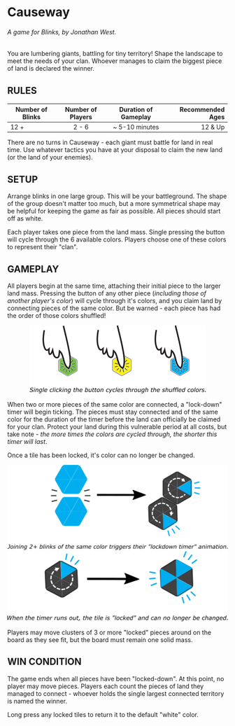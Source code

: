 # Causeway
###### A game for Blinks, by Jonathan West.

You are lumbering giants, battling for tiny territory!  Shape the landscape to meet the needs of your clan.  Whoever manages to claim the biggest piece of land is declared the winner.

## RULES

| Number of Blinks | Number of Players | Duration of Gameplay | Recommended Ages |
|------------------|:-----------------:|:--------------------:|-----------------:|
| 12 +           | 2 - 6             |  ~ 5-10 minutes    | 12 & Up          |

There are no turns in Causeway - each giant must battle for land in real time.  Use whatever tactics you have at your disposal to claim the new land (or the land of your enemies).

## SETUP
Arrange blinks in one large group.  This will be your battleground.  The shape of the group doesn't matter too much, but a more symmetrical shape may be helpful for keeping the game as fair as possible.  All pieces should start off as white.

Each player takes one piece from the land mass.  Single pressing the button will cycle through the 6 available colors.  Players choose one of these colors to represent their "clan".

## GAMEPLAY
All players begin at the same time, attaching their initial piece to the larger land mass.  Pressing the button of any other piece (*including those of another player's color*) will cycle through it's colors, and you claim land by connecting pieces of the same color.  But be warned - each piece has had the order of those colors shuffled!

<p align="center">
  <img src="./images/colorcycle.png"/>
</p>

When two or more pieces of the same color are connected, a "lock-down" timer will begin ticking.  The pieces must stay connected and of the same color for the duration of the timer before the land can officially be claimed for your clan.  Protect your land during this vulnerable period at all costs, but take note - *the more times the colors are cycled through, the shorter this timer will last*.

Once a tile has been locked, it's color can no longer be changed.

<p align="center">
  <img src="./images/locking.png"/>
  <img src="./images/locked.png"/>
</p>

Players may move clusters of 3 or more "locked" pieces around on the board as they see fit, but the board must remain one solid mass.

## WIN CONDITION
The game ends when all pieces have been "locked-down".  At this point, no player may move pieces.  Players each count the pieces of land they managed to connect - whoever holds the single largest connected territory is named the winner.

Long press any locked tiles to return it to the default "white" color.
